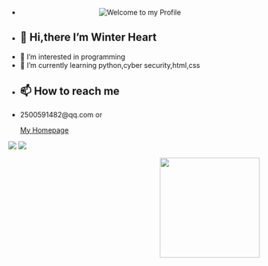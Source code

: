 - <div align="center">
  <img src="https://github.com/BrunnerLivio/brunnerlivio/blob/master/images/welcome.png?raw=true" style="max-width: 100%;" alt="Welcome to my Profile" />
- <h2>👋 Hi,there I’m Winter Heart
- 👀 I’m interested in programming
- 🌱 I’m currently learning python,cyber security,html,css
- <h2>📫 How to reach me 
- <p>2500591482@qq.com or</p> <a href="https://whgal.top/">My Homepage</a>
  <!-- 浏览量和天气 -->
 <p>
  <a href="https://count.caoyus.com/"><img src="https://count.getloli.com/get/@:caoyus"></a>
  <img src="https://weather-icon.journeyad.repl.co/@shanghai?v=1" >
 </p>
 <img align='right' src='https://cdn.jsdelivr.net/gh/moezx/cdn@3.2.1/img/other/iloli.gif' width='200'>
<!---
nomaluser/nomaluser is a ✨ special ✨ repository because its `README.md` (this file) appears on your GitHub profile.
You can click the Preview link to take a look at your changes.
--->
